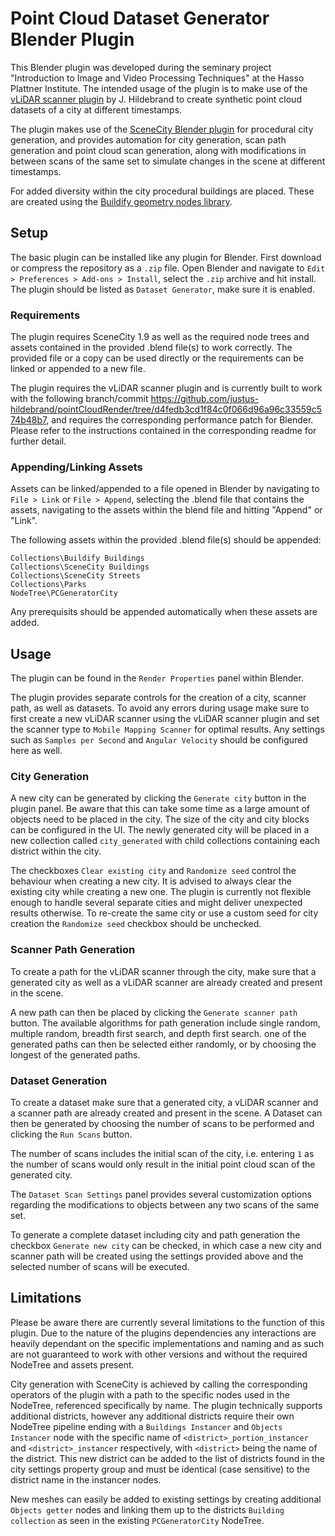 # Point Cloud Dataset Generator Blender Plugin

This Blender plugin was developed during the seminary project "Introduction to Image and Video Processing Techniques" at the Hasso Plattner Institute. The intended usage of the plugin is to make use of the [vLiDAR scanner plugin](https://github.com/justus-hildebrand/pointCloudRender) by J. Hildebrand to create synthetic point cloud datasets of a city at different timestamps.

The plugin makes use of the [SceneCity Blender plugin](https://www.cgchan.com/store/scenecity) for procedural city generation, and provides automation for city generation, scan path generation and point cloud scan generation, along with modifications in between scans of the same set to simulate changes in the scene at different timestamps.

For added diversity within the city procedural buildings are placed. These are created using the [Buildify geometry nodes library](https://paveloliva.gumroad.com/l/buildify).

## Setup

The basic plugin can be installed like any plugin for Blender. First download or compress the repository as a `.zip` file. Open Blender and navigate to `Edit > Preferences > Add-ons > Install`, select the `.zip` archive and hit install. The plugin should be listed as `Dataset Generator`, make sure it is enabled.
### Requirements

The plugin requires SceneCity 1.9 as well as the required node trees and assets contained in the provided .blend file(s) to work correctly. The provided file or a copy can be used directly or the requirements can be linked or appended to a new file.

The plugin requires the vLiDAR scanner plugin and is currently built to work with the following branch/commit https://github.com/justus-hildebrand/pointCloudRender/tree/d4fedb3cd1f84c0f066d96a96c33559c574b48b7, and requires the corresponding performance patch for Blender. Please refer to the instructions contained in the corresponding readme for further detail.

### Appending/Linking Assets

Assets can be linked/appended to a file opened in Blender by navigating to `File > Link` or `File > Append`, selecting the .blend file that contains the assets, navigating to the assets within the blend file and hitting "Append" or "Link".

The following assets within the provided .blend file(s) should be appended:
```
Collections\Buildify Buildings
Collections\SceneCity Buildings
Collections\SceneCity Streets
Collections\Parks
NodeTree\PCGeneratorCity
```
Any prerequisits should be appended automatically when these assets are added.

## Usage

The plugin can be found in the `Render Properties` panel within Blender.

The plugin provides separate controls for the creation of a city, scanner path, as well as datasets. To avoid any errors during usage make sure to first create a new vLiDAR scanner using the vLiDAR scanner plugin and set the scanner type to `Mobile Mapping Scanner` for optimal results. Any settings such as `Samples per Second` and `Angular Velocity` should be configured here as well.

### City Generation

A new city can be generated by clicking the `Generate city` button in the plugin panel. Be aware that this can take some time as a large amount of objects need to be placed in the city. The size of the city and city blocks can be configured in the UI. The newly generated city will be placed in a new collection called `city_generated` with child collections containing each district within the city.

The checkboxes `Clear existing city` and `Randomize seed` control the behaviour when creating a new city. It is advised to always clear the existing city while creating a new one. The plugin is currently not flexible enough to handle several separate cities and might deliver unexpected results otherwise. To re-create the same city or use a custom seed for city creation the `Randomize seed` checkbox should be unchecked.

### Scanner Path Generation

To create a path for the vLiDAR scanner through the city, make sure that a generated city as well as a vLiDAR scanner are already created and present in the scene.

A new path can then be placed by clicking the `Generate scanner path` button. The available algorithms for path generation include single random, multiple random, breadth first search, and depth first search. one of the generated paths can then be selected either randomly, or by choosing the longest of the generated paths.

### Dataset Generation

To create a dataset make sure that a generated city, a vLiDAR scanner and a scanner path are already created and present in the scene. A Dataset can then be generated by choosing the number of scans to be performed and clicking the `Run Scans` button.

The number of scans includes the initial scan of the city, i.e. entering `1` as the number of scans would only result in the initial point cloud scan of the generated city.

The `Dataset Scan Settings` panel provides several customization options regarding the modifications to objects between any two scans of the same set.

To generate a complete dataset including city and path generation the checkbox `Generate new city` can be checked, in which case a new city and scanner path will be created using the settings provided above and the selected number of scans will be executed.

## Limitations

Please be aware there are currently several limitations to the function of this plugin. Due to the nature of the plugins dependencies any interactions are heavily dependant on the specific implementations and naming and as such are not guaranteed to work with other versions and without the required NodeTree and assets present.

City generation with SceneCity is achieved by calling the corresponding operators of the plugin with a path to the specific nodes used in the NodeTree, referenced specifically by name. The plugin technically supports additional districts, however any additional districts require their own NodeTree pipeline ending with a `Buildings Instancer` and `Objects Instancer` node with the specific name of `<district>_portion_instancer` and `<district>_instancer` respectively, with `<district>` being the name of the district. This new district can be added to the list of districts found in the city settings property group and must be identical (case sensitive) to the district name in the instancer nodes.

New meshes can easily be added to existing settings by creating additional `Objects getter` nodes and linking them up to the districts `Building collection` as seen in the existing `PCGeneratorCity` NodeTree.